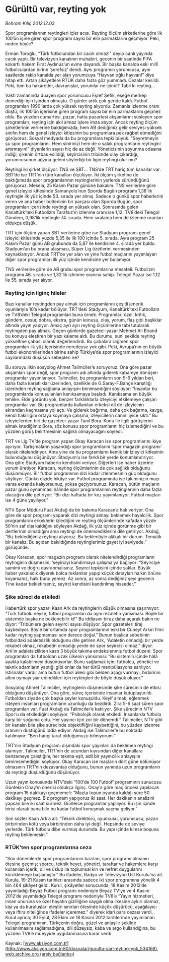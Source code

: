# Gürültü var, reyting yok

*Behram Kılıç 2012.12.03*

<div class="pNewsDetailMainContent" itemprop="articleBody">
 <p>
  Spor programlarının reytingleri içler acısı. Reyting ölçüm şirketlerine göre ilk 100’ün içine giren spor programı sayısı bir elin parmaklarını geçmiyor. Peki, neden böyle?
 </p>
 <p>
  Erman Toroğlu, “Türk futbolundan bir cacık olmaz!” deyip canlı yayında cacık yaptı. Bir televizyon kanalının muhabiri, gecenin bir saatinde FIFA kokartlı hakem Fırat Aydınus’un evine dayandı. Bir başka kanalda eski millî futbolculardan birine ‘şerefsiz’ dendi. Aynı programın yorumcusu, aynı saatlerde rakip kanalda yer alan yorumcuya “Hayvan oğlu hayvan!” diye hitap etti. Artan şikâyetlere RTÜK daha fazla göz yummadı. Cezalar kesildi. Peki, tüm bu hakaretler, davranışlar, yorumlar ne içindi? Tabii ki reyting...
 </p>
 <p>
  Vakti zamanında duayen spor yorumcusu Eşref Şefik, eşeğe merkep demediği için işinden olmuştu. O günler artık çok geride kaldı. Futbol programları 1990’larda çok yüksek reyting alıyordu. Zamanla izlenme oranı düştü, ilk 100’ün içerisine giren program sayısı bir elin parmaklarını geçmez oldu. Bu yüzden cumartesi, pazar, hatta pazartesi akşamlarını süsleyen spor programları, reyting için akıl almaz işlere imza atıyor. Ancak reyting ölçüm şirketlerinin verilerine baktığımızda, hem AB dediğimiz gelir seviyesi yüksek sınıfın hem de genel izleyici kitlesinin bu programlara pek rağbet etmediğini görüyoruz. Sosyal medyada da bu programlara tepki büyük. “Seyretmeyin şu spor programlarını. Hem sinirinizi hem de o salak programların reytingini artırmayın!” diyenlerin sayısı hiç de az değil. Yöneticisinin soyunma odasına indiği, şikenin örtbas edildiği, seyircisinin tribünde olay çıkardığı, yorumcusunun ağzına geleni söylediği bir ligin reytingi olur mu?
 </p>
 <p>
  Reytingi iki şirket ölçüyor. TNS ve SBT... TNS’de TRT hariç tüm kanallar var. SBT’de ise TRT’nin tüm kanalları ölçülüyor. İki ölçüm şirketine de baktığımızda spor programlarının reytinglerinin yerlerde süründüğünü görüyoruz. Mesela, 25 Kasım Pazar gününe bakalım. TNS verilerine göre genel izleyici kitlesinde Samanyolu’nun Sporda Bugün programı 1,38’lik reytingle ilk yüz içinde 53. sırada yer almış. Sadece o günkü spor haberlerini veren ve ana haber bülteninin bir parçası olan Sporda Bugün, spor programları içerisinde reytingi en yüksek olan. Sonrasında gelen Kanaltürk’teki Futbolizm Tarafsız’ın izlenme oranı ise 1,12. TV8’deki Telegol Gündem, 0,98’lik reytingle 74. sırada. Hem sıralama hem de izlenme oranları oldukça düşük.
 </p>
 <p>
  TRT için ölçüm yapan SBT verilerine göre ise Stadyum programı genel izleyici kitlesinde yüzde 5,35 ile ilk 100 içinde 5. sırada. Aynı program 25 Kasım Pazar günü AB grubunda da 5,87 ile kendisine 4. sırada yer buldu. Stadyum’un bu orana ulaşması, Süper Lig özetlerini vermesinden kaynaklanıyor. Ancak TRT’de yer alan ve yine futbol maçlarını yayımlayan diğer spor programları ilk yüz içinde kendisine yer bulamıyor.
 </p>
 <p>
  TNS verilerine göre de AB grubu spor programlarına mesafeli. Futbolizm programı 46. sırada ve 1,32’lik izlenme oranına sahip. Telegol Pazar ise 1,12 ile 55. sırada yer alıyor.
 </p>
 <h3>
  <span>
   <strong>
    Reyting için ilginç hileler
   </strong>
  </span>
 </h3>
 <p>
  Bazı kanallar reytingden pay almak için programlarını çeşitli jenerik oyunlarıyla 10’a kadar bölüyor. TRT’deki Stadyum, Kanaltürk’teki Futbolizm ve TV8’deki Telegol programları buna örnek. Programlar; özel, kritik, gündem, cesur, dobra, ekstra, günün konusu, olay, yorum, flaş gibi başlıklar altında yayın yapıyor. Amaç ayrı ayrı reyting ölçümlerine tabi tutularak reytingden pay almak. Geçen günlerde gazeteci-yazar Mehmet Ali Birand bu konuyu eleştiren bir yazı kaleme aldı. Bu durumu, suni şekilde reyting yükseltme çabası olarak değerlendirdi. Bu çabalara rağmen spor programları ilk yüz içerisinde neredeyse yok gibi. Peki, Avrupa’nın en büyük futbol ekonomilerinden birine sahip Türkiye’de spor programlarının izleyici sayılarındaki düşüşün sebepleri ne?
 </p>
 <p>
  Bu soruyu ilkin sosyolog Ahmet Talimciler’e soruyoruz. Ona göre pazar akşamları spor değil, spor programı adı altında giderek kabareye dönüşen programlar yayımlanıyor. Talimciler, bu programların son 5-6 yıldan beri, daha fazla karşıtlıklar üzerinden, özellikle de G.Saray-F.Bahçe karşıtlığı üzerinden reyting sağlama anlayışını benimsediğini söylüyor: “İnsanlar bu programlarda konuşulanları kanıksamaya başladı. Kanıksama en büyük tehlike. Elde görüntü yok, benzer farklılıklarla izleyiciyi etkilemeye çalışan programlar var. Bu programlarda kullanılan erkeksi dil de izleyicinin ekrandan kaçmasına yol açtı. Ve giderek bağırma, daha çok bağırma, kavga, kendi haklılığını ortaya koymaya çalışma, izleyicilerin canını iyice sıktı.” Bu izleyicilerden biri de gazeteci-yazar Tanıl Bora. Konu ile ilgili görüşlerini almak istediğimiz Bora, söz konusu spor programlarını hiç izlemediğini ve bu yüzden görüş belirtmesinin sağlıklı olmayacağını söyledi.
 </p>
 <p>
  TRT ve Lig TV’de program yapan Okay Karacan ise spor programlarını ikiye ayırıyor. Tartışmaların yaşandığı spor programlarını ‘spor magazin programı’ olarak nitelendiriyor. Ama yine de bu programların kemik bir izleyici kitlesinin bulunduğunu düşünüyor. Stadyum’u ise farklı bir yerde konumlandırıyor. Ona göre Stadyum haberin kendisini veriyor. Diğerleri ise haber üzerine yorum üretiyor. Karacan, reyting ölçümlerinin de çok sağlıklı olduğunu düşünmüyor. Bir futbol programının dizi kadar izlenmesinin güç olduğunu söylüyor. Çünkü dizide hikâye var. Futbol programında ise takımınızın maçı varsa ekranda kalıyorsunuz, yoksa geçiyorsunuz. Karacan, bütün maçların pazar günü oynanması hâlinde spor programlarının reytinglerinin daha fazla olacağını dile getiriyor: “Bir dizi haftada bir kez yayımlanıyor. Futbol maçları ise 4 güne yayılıyor.”
 </p>
 <p>
  NTV Spor Müdürü Fuat Akdağ da bir bakıma Karacan’a hak veriyor. Ona göre de spor programı yaparak dizi reytingi almayı beklemek hayalcilik. Spor programlarını erkeklerin izlediğini ve reyting ölçümlerinde kafadan yüzde 50’nin saf dışı kaldığını söyleyen Akdağ, ilk yüz içinde görünme gibi bir dertlerinin olmadığını ama reytingi de önemsediklerini dile getiriyor. Akdağ, “Biz beklediğimiz reytingi alıyoruz. Bu beklentiyle alâkalı bir durum. Tematik bir kanalız. Bu açıdan bakıldığında reytinglerimiz gayet iyi seviyede.” görüşünde.
 </p>
 <p>
  Okay Karacan, spor magazin programı olarak nitelendirdiği programların reytinginin düşmesini, ‘seyirciyi kandırmaya çalışma’ya bağlıyor: “Seyirciye samimi ve doğru davranmalısınız. Seyirci tepkisini içinde saklar. Büyük haber yakaladık diyerek bolca reklamlar yapıp küçük detayları halkın önüne koyarsanız, halk bunu yemez. Az sonra, az sonra dediğiniz şeyi gecenin 1’ine kadar bekletirseniz, seyirci kendisini kandırılmış hisseder.”
 </p>
 <h3>
  <span>
   Şike süreci de etkiledi
  </span>
 </h3>
 <p>
  Habertürk spor yazarı Kaan Ark da reytinglerin düşük olmasına şaşırmıyor: “Türk futbolu neyse, futbol programları da aynı rezaletin yansıması. Böyle bir sistemde başka ne beklenebilir ki!” Bu iddiasını biraz daha açarak bakın ne diyor: “Tribünlere gelen seyirci sayısı düşüyor. Spor gazeteleri tiraj kaybediyor. Böyle bir ortamda spor programlarının eski bir Cüneyt Arkın filmi kadar reyting yapmaması son derece doğal.” Bunun başlıca sebebinin futboldaki adaletsizlik olduğunu dile getiren Ark, “Adaletin olmadığı bir yerde rekabet olmaz, rekabetin olmadığı yerde de spor seyircisi olmaz.” diyor. Ark’ın adaletsizlikten kastı 3 büyük takıma endekslenmiş futbol düzeni. Spor programları da futboldan uzak ülkenin yansıması: “Bu sistemin içinde hâlâ ayakta kalabilmeyi düşünüyorlar. Bunu sağlamak için; futbolcu, yönetici ve teknik adamların yaptığı gibi onlar da her türlü manipülasyona sarılıyor. İstisnalar vardır ama bütün futbol ailesi gibi belden aşağı vurmayı, birbirinin altını oymayı şiar edindikleri için reytingleri de böyle düşük oluyor.”
 </p>
 <p>
  Sosyolog Ahmet Talimciler, reytinglerin düşmesinde şike sürecinin de etkisi olduğunu düşünüyor. Ona göre, süreç içerisinde insanlar kutuplaştırıldı. Futboldan ziyade çok başka şeyler konuşuldu. Keyif almak, eğlenmek isteyen insanları programların uzunluğu da bezdirdi. Zira 5-6 saat süren spor programları var. Fuat Akdağ da Talimciler’e katılıyor. Şike sürecinin NTV Spor’u da etkilediğini söylüyor. “Psikolojik olarak etkiledi. İnsanlarda futbola karşı bir soğuma oldu. Her yayıncı için zor bir dönemdi.” Talimciler, NTV gibi bir kanalın bile şike sürecinde objektifliğini kaybettiğini, bu yüzden izlenme oranının düştüğünü iddia ediyor. Akdağ ise Talimciler’e bu noktada katılmıyor: “Ben hangi taraf olduğumuzu bilmiyorum.”
 </p>
 <p>
  TRT’nin Stadyum programı dışındaki spor yayınları da beklenen reytingi alamıyor. Talimciler, TRT’nin de ucundan kıyısından diğer kanallara benzemeye çalıştığını, her takıma eşit, adil bir yayıncılık anlayışını benimsemediğini söylüyor. Okay Karacan ise maçların dört güne bölünüyor olmasının TRT’nin dezavantajı olduğunu, bunun yanında uzun programların da reytingi düşürdüğünü düşünüyor.
 </p>
 <p>
  Uzun yayın konusunda NTV’deki “100’de 100 Futbol” programının sunucusu Güntekin Onay’ın önerisi oldukça ilginç. Onay’a göre maç öncesi yapılacak program 15 dakikayı geçmemeli: “Maçta topun oyunda kaldığı süre 50 dakikayı geçmez. Biz program yapıyoruz iki saat. Her dakikanın analizini yapsan bile iki saat sürmez. Günlerce programlar yapılıyor. Bu işin içinde birisi olarak bana bile bu kadar futbol konuşmak saçma geliyor.”
 </p>
 <p>
  Son sözler Kaan Ark’a ait: “Teknik direktörü, oyuncusu, yorumcusu, yazarı birbirinden kötü veya birbirinden daha iyi değil. Hepsinde de seviye yerlerde. Türk futbolu dibe vurmuş durumda. Bu yapı içinde kimse boşuna reyting beklemesin.”
 </p>
 <h3>
  <span>
   RTÜK’ten spor programlarına ceza
  </span>
 </h3>
 <p>
  “Son dönemlerde spor programlarının bazıları, spor programı olmanın ötesine geçmiş; sporcu, teknik heyet, yönetici, taraftar ve hakemlere karşı kullanılan içerik, dil ve üslup ile toplumsal kin ve nefret duygularını körüklemeye başlamıştır.” Bu ifadeler, Radyo ve Televizyon Üst Kurulu’na ait. Kurula, 19-21 Kasım tarihleri arasında sadece iki spor programına yönelik 4 bin 464 şikâyet geldi. Kurul, şikâyetler sonucunda, 18 Kasım 2012’de yayımladığı Beyaz Futbol programı nedeniyle Beyaz TV’ye ve 4 Kasım 2012’de yayımladığı Telegol programı nedeniyle TV8’e “Yayın hizmetleri, insan onuruna ve özel hayatın gizliliğine saygılı olma ilkesine aykırı olamaz, kişi ya da kuruluşları eleştiri sınırları ötesinde küçük düşürücü, aşağılayıcı veya iftira niteliğinde ifadeler içeremez.” diyerek idari para cezası verdi. Kurul ayrıca; 30 Eylül, 28 Ekim ve 18 Kasım 2012 tarihlerinde yayımlanan Telegol programının, Türkçenin doğru, güzel ve anlaşılır şekilde kullanılmasını sağlamadığına, dili düzeysiz, kaba ve argo kullandığına, bu yüzden TV8’e müeyyide uygulanmasına karar verdi.
 </p>
 <p>
 </p>
</div>


Kaynak: [www.aksiyon.com.tr](http://www.aksiyon.com.tr:80/dosyalar/gurultu-var-reyting-yok_534168), [web.archive.org (arşiv bağlantısı)](http://web.archive.org/web/20150512153016/http://www.aksiyon.com.tr:80/dosyalar/gurultu-var-reyting-yok_534168)
